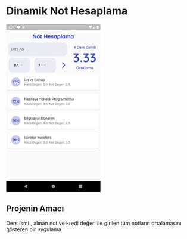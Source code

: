 # Dinamik Not Hesaplama 

<img src="dynamic.png" height="450">

## Projenin Amacı

Ders ismi , alınan not ve kredi değeri ile girilen tüm notların ortalamasını gösteren bir uygulama
 
